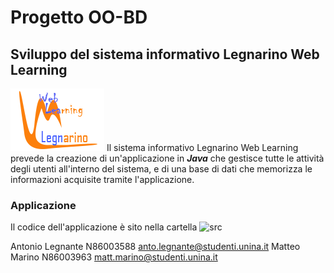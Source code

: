 # Progetto OO-BD 
## Sviluppo del sistema informativo Legnarino Web Learning
![Legnarino Web Learning App](https://github.com/Mathieus99/Progetto_OO_BD/blob/main/Legnarino_WL_Loghi/ProvaLogo4.png) Il sistema informativo Legnarino Web Learning prevede la creazione di un'applicazione in **_Java_** che gestisce tutte le attività degli utenti all'interno del sistema, e di una base di dati che memorizza le informazioni acquisite tramite l'applicazione.
### Applicazione
Il codice dell'applicazione è sito nella cartella ![src]() 


Antonio Legnante N86003588 anto.legnante@studenti.unina.it
Matteo Marino N86003963 matt.marino@studenti.unina.it
